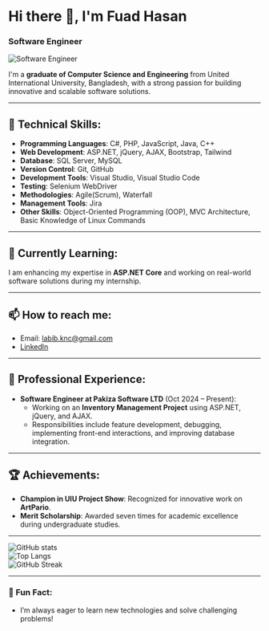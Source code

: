 # Hi there 👋, I'm Fuad Hasan  
### Software Engineer  

![Software Engineer](https://static.vecteezy.com/system/resources/thumbnails/039/885/399/small_2x/software-development-life-cycle-banner-web-icon-illustration-concept-of-sdlc-with-icon-of-planning-requirements-design-coding-testing-deploy-and-maintenance-vector.jpg)

I'm a **graduate of Computer Science and Engineering** from United International University, Bangladesh, with a strong passion for building innovative and scalable software solutions.

---

## 🔧 Technical Skills:
- **Programming Languages**: C#, PHP, JavaScript, Java, C++
- **Web Development**: ASP.NET, jQuery, AJAX, Bootstrap, Tailwind
- **Database**: SQL Server, MySQL
- **Version Control**: Git, GitHub
- **Development Tools**: Visual Studio, Visual Studio Code
- **Testing**: Selenium WebDriver
- **Methodologies**: Agile(Scrum), Waterfall
- **Management Tools**: Jira
- **Other Skills**: Object-Oriented Programming (OOP), MVC Architecture, Basic Knowledge of Linux Commands

---

## 🌱 Currently Learning:
I am enhancing my expertise in **ASP.NET Core** and working on real-world software solutions during my internship.

---

## 📫 How to reach me:  
- Email: [labib.knc@gmail.com](mailto:labib.knc@gmail.com)  
- [LinkedIn](https://www.linkedin.com/in/fuadhasan01)  
---

## 💼 Professional Experience:
- **Software Engineer at Pakiza Software LTD** (Oct 2024 – Present):  
  - Working on an **Inventory Management Project** using ASP.NET, jQuery, and AJAX.  
  - Responsibilities include feature development, debugging, implementing front-end interactions, and improving database integration.
---
## 🏆 Achievements:
- **Champion in UIU Project Show**: Recognized for innovative work on **ArtPario**.  
- **Merit Scholarship**: Awarded seven times for academic excellence during undergraduate studies.

---

![GitHub stats](https://github-readme-stats.vercel.app/api?username=fuadhasan01&show_icons=true)  
![Top Langs](https://github-readme-stats.vercel.app/api/top-langs/?username=fuadhasan01&layout=compact)  
![GitHub Streak](https://streak-stats.demolab.com/?user=fuadhasan01)

---

### 🎯 Fun Fact:
- I’m always eager to learn new technologies and solve challenging problems!

